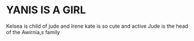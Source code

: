 # YANIS IS A GIRL
Kelsea is child of jude and Irene
kate is so cute and active
Jude is the head of the Awirnia,s family